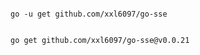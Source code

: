 


```shell

go -u get github.com/xxl6097/go-sse

```


```shell

go get github.com/xxl6097/go-sse@v0.0.21

```